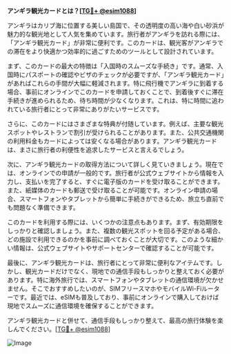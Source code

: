 **アンギラ観光カードとは？[[TG💪+ @esim1088](https://t.me/s/esim1088)]**

アンギラはカリブ海に位置する美しい島国で、その透明度の高い海や白い砂浜が魅力的な観光地として人気を集めています。旅行者がアンギラを訪れる際には、「アンギラ観光カード」が非常に便利です。このカードは、観光客がアンギラでの滞在をより快適かつ効率的に過ごすためのツールとして設計されています。

まず、このカードの最大の特徴は「入国時のスムーズな手続き」です。通常、入国時にパスポートの確認やビザのチェックが必要ですが、「アンギラ観光カード」があればこれらの手間が大幅に軽減されます。特に飛行機でアンギラに到着する場合、事前にオンラインでこのカードを申請しておくことで、到着後すぐに滞在手続きが進められるため、待ち時間が少なくなります。これは、特に時間に追われている旅行者にとって非常にありがたいサービスです。

さらに、このカードにはさまざまな特典が付随しています。例えば、主要な観光スポットやレストランで割引が受けられることがあります。また、公共交通機関の利用料金もカードによっては安くなる場合があります。アンギラ観光カードは、まさに旅行者の利便性を追求したサービスと言えるでしょう。

次に、アンギラ観光カードの取得方法について詳しく見ていきましょう。現在では、オンラインでの申請が一般的です。旅行者が公式ウェブサイトから情報を入力し、支払いを完了すると、すぐに電子版のカードを受け取ることができます。また、紙媒体のカードも郵送で受け取ることが可能です。オンライン申請の場合、スマートフォンやタブレットから簡単に手続きができるため、旅立ち直前でも問題なく準備できます。

このカードを利用する際には、いくつかの注意点もあります。まず、有効期限をしっかりと確認しましょう。また、複数の観光スポットを回る予定がある場合、どの施設で利用できるのかを事前に調べておくことが大切です。このような細かい情報は、公式ウェブサイトやサポートセンターで確認することが可能です。

最後に、アンギラ観光カードは、旅行者にとって非常に便利なアイテムです。しかし、観光カードだけでなく、現地での通信手段もしっかりと整えておく必要があります。特に海外旅行では、スマートフォンやタブレットの通信環境が欠かせません。そこでおすすめしたいのが、SIMフリースマホやモバイルWi-Fiルーターです。最近では、eSIMも普及しており、事前にオンラインで購入しておけば現地でスムーズに通信環境を確保することができます。

アンギラ観光カードと併せて、通信手段もしっかり整えて、最高の旅行体験を楽しんでください。[[TG💪+ @esim1088](https://t.me/s/esim1088)]

![Image](https://i.postimg.cc/Y0z9fWf4/image.png)